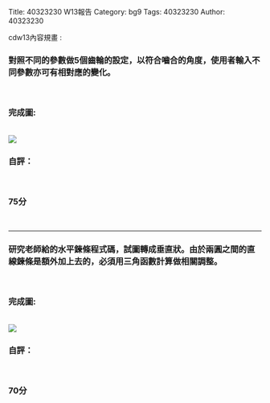 Title: 40323230 W13報告
Category: bg9
Tags: 40323230
Author: 40323230

cdw13內容規畫 :  
<!-- PELICAN_END_SUMMARY -->
<h3>對照不同的參數做5個齒輪的設定，以符合嚙合的角度，使用者輸入不同參數亦可有相對應的變化。</h3>
<br/>
<h3>完成圖:</h3>
<br/>
<img src="http://i.imgur.com/oDScRcY.jpg">
<br/>
<h3>自評：</h3>
<br/>
<h3>75分</h3>
<br/>
<hr>
<h3>研究老師給的水平鍊條程式碼，試圖轉成垂直狀。由於兩圓之間的直線鍊條是額外加上去的，必須用三角函數計算做相關調整。</h3>
<br/>
<h3>完成圖:</h3>
<br/>
<img src="http://i.imgur.com/3AUl5yu.jpg">
<br/>
<h3>自評：</h3>
<br/>
<h3>70分</h3>
<br/>